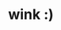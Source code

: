 ---
description: 自己画 emoji，需要 iOS 10 以上。
layout: post
results:
- primaryGenreName: News
  version: '1.0'
  genreIds:
  - '6009'
  - '6016'
  formattedPrice: 免费
  artworkUrl60: http://is5.mzstatic.com/image/thumb/Purple71/v4/d9/b2/c9/d9b2c93c-96d8-7580-2390-79b5f707218e/source/60x60bb.jpg
  minimumOsVersion: '10.0'
  appletvScreenshotUrls: &a []
  sellerName: berlab UG (haftungsbeschraenkt)
  supportedDevices:
  - iPad2Wifi
  - iPad23G
  - iPhone4S
  - iPadThirdGen
  - iPadThirdGen4G
  - iPhone5
  - iPodTouchFifthGen
  - iPadFourthGen
  - iPadFourthGen4G
  - iPadMini
  - iPadMini4G
  - iPhone5c
  - iPhone5s
  - iPhone6
  - iPhone6Plus
  - iPodTouchSixthGen
  genres:
  - 新闻
  - 娱乐
  currentVersionReleaseDate: '2016-09-17T04:45:54Z'
  trackName: wink :)
  isVppDeviceBasedLicensingEnabled: true
  description: "Too many Emoticons out there? Takes too long to find the one
    expressing your feelings? \n\nBe smart with wink : ) and design your emoticon
    on the fly your self.\n\nWhat are you waiting?"
  price: 0
  trackId: 1152324153
  releaseDate: '2016-09-17T04:45:54Z'
  advisories: *a
  screenshotUrls:
  - http://a5.mzstatic.com/us/r30/Purple62/v4/33/ff/26/33ff265c-dc30-a030-fbd1-fb0deb6e495f/screen696x696.jpeg
  - http://a4.mzstatic.com/us/r30/Purple62/v4/5d/41/30/5d4130ca-d5ac-1938-c5d9-019d5bb81217/screen696x696.jpeg
  - http://a1.mzstatic.com/us/r30/Purple71/v4/39/3e/e3/393ee39b-ed3e-6cd5-d5e1-8054ccb02ff2/screen696x696.jpeg
  artistViewUrl: https://itunes.apple.com/cn/developer/berlab-ug-haftungsbeschraenkt/id890814126?uo=4
  primaryGenreId: 6009
  kind: software
  fileSizeBytes: '24115200'
  bundleId: io.berlab.wink
  trackContentRating: 4+
  trackCensoredName: wink :)
  contentAdvisoryRating: 4+
  isGameCenterEnabled: false
  artistName: berlab UG (haftungsbeschraenkt)
  languageCodesISO2A:
  - EN
  features:
  - iosUniversal
  wrapperType: software
  artworkUrl512: http://is5.mzstatic.com/image/thumb/Purple71/v4/d9/b2/c9/d9b2c93c-96d8-7580-2390-79b5f707218e/source/512x512bb.jpg
  artworkUrl100: http://is5.mzstatic.com/image/thumb/Purple71/v4/d9/b2/c9/d9b2c93c-96d8-7580-2390-79b5f707218e/source/100x100bb.jpg
  trackViewUrl: https://geo.itunes.apple.com/cn/app/wink/id1152324153?mt=8&uo=4
  artistId: 890814126
  currency: CNY
  ipadScreenshotUrls:
  - http://a5.mzstatic.com/us/r30/Purple71/v4/9b/da/e3/9bdae397-437a-b7cc-4c58-35c0f9909603/sc1024x768.jpeg
  - http://a4.mzstatic.com/us/r30/Purple71/v4/38/59/46/38594640-d079-8068-4dbf-b9bd3aa79dc5/sc1024x768.jpeg
  - http://a2.mzstatic.com/us/r30/Purple62/v4/8b/4a/a3/8b4aa313-5336-edd1-e5d7-1cd9f58b68ff/sc1024x768.jpeg
category: 新闻
tags: tag1
resultCount: 1
title: wink :)

---